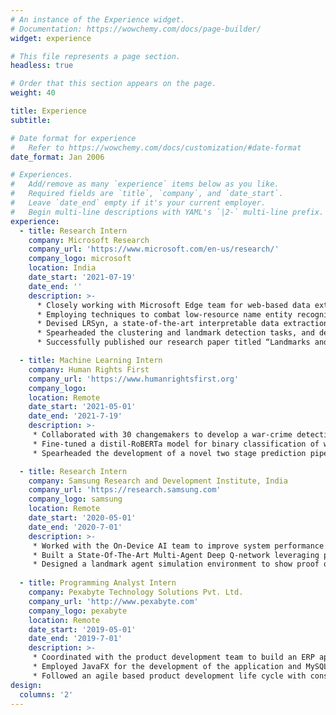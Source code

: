 ```yaml
---
# An instance of the Experience widget.
# Documentation: https://wowchemy.com/docs/page-builder/
widget: experience

# This file represents a page section.
headless: true

# Order that this section appears on the page.
weight: 40

title: Experience
subtitle:

# Date format for experience
#   Refer to https://wowchemy.com/docs/customization/#date-format
date_format: Jan 2006

# Experiences.
#   Add/remove as many `experience` items below as you like.
#   Required fields are `title`, `company`, and `date_start`.
#   Leave `date_end` empty if it's your current employer.
#   Begin multi-line descriptions with YAML's `|2-` multi-line prefix.
experience:
  - title: Research Intern
    company: Microsoft Research
    company_url: 'https://www.microsoft.com/en-us/research/'
    company_logo: microsoft
    location: India
    date_start: '2021-07-19'
    date_end: ''
    description: >-
      * Closely working with Microsoft Edge team for web-based data extraction tasks to improve product purchasing experience.
      * Employing techniques to combat low-resource name entity recognition tasks by employing ML and program synthesis techniques
      * Devised LRSyn, a state-of-the-art interpretable data extraction framework, robust to version changes in data.
      * Spearheaded the clustering and landmark detection tasks, and developed a novel fingerprinting technique for images.
      * Successfully published our research paper titled “Landmarks and Regions: A Robust Approach to Data Extraction” at PLDI 2022, San Diego.

  - title: Machine Learning Intern
    company: Human Rights First
    company_url: 'https://www.humanrightsfirst.org'
    company_logo: 
    location: Remote
    date_start: '2021-05-01'
    date_end: '2021-7-19'
    description: >-
     * Collaborated with 30 changemakers to develop a war-crime detection tool using social media channels.
     * Fine-tuned a distil-RoBERTa model for binary classification of war crimes
     * Spearheaded the development of a novel two stage prediction pipeline for multilabel classification of warcrimes.

  - title: Research Intern
    company: Samsung Research and Development Institute, India
    company_url: 'https://research.samsung.com'
    company_logo: samsung
    location: Remote
    date_start: '2020-05-01'
    date_end: '2020-7-01'
    description: >-
     * Worked with the On-Device AI team to improve system performance using Reinforcement Learning.
     * Built a State-Of-The-Art Multi-Agent Deep Q-network leveraging prioritized experience replay(PER) and time-bound dynamic reward functions
     * Designed a landmark agent simulation environment to show proof of concept.
  
  - title: Programming Analyst Intern
    company: Pexabyte Technology Solutions Pvt. Ltd.
    company_url: 'http://www.pexabyte.com'
    company_logo: pexabyte
    location: Remote
    date_start: '2019-05-01'
    date_end: '2019-7-01'
    description: >-
     * Coordinated with the product development team to build an ERP application for manufacturing and service-based industries. 
     * Employed JavaFX for the development of the application and MySQL for database management.
     * Followed an agile based product development life cycle with constant interaction with key product owners.
design:
  columns: '2'
---
```

